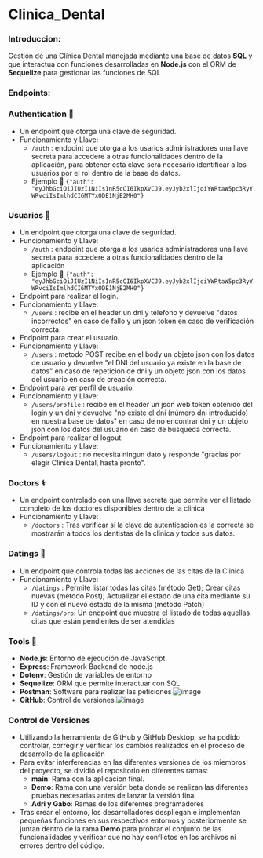 # Clinica_Dental
 
### Introduccion: 

Gestión de una Clínica Dental manejada mediante una base de datos **SQL** y que interactua con funciones desarrolladas en **Node.js** con el ORM de **Sequelize** para gestionar las funciones de SQL

### Endpoints: 
  ### Authentication 🔐
  
  - Un endpoint que otorga una clave de seguridad.
  - Funcionamiento y Llave: 
    - `/auth` : endpoint que otorga a los usarios administradores una llave secreta para accedere a otras funcionalidades dentro de la aplicación, para obtener esta clave será     necesario identificar a los usuarios por el rol dentro de la base de datos.
    -  Ejemplo :key: `{"auth": "eyJhbGciOiJIUzI1NiIsInR5cCI6IkpXVCJ9.eyJyb2xlIjoiYWRtaW5pc3RyYWRvciIsImlhdCI6MTYxODE1NjE2MH0"}`


### Usuarios 👤
  
  - Un endpoint que otorga una clave de seguridad.
  - Funcionamiento y Llave: 
    - `/auth` : endpoint que otorga a los usarios administradores una llave secreta para accedere a otras funcionalidades dentro de la aplicación
    -  Ejemplo :key: `{"auth": "eyJhbGciOiJIUzI1NiIsInR5cCI6IkpXVCJ9.eyJyb2xlIjoiYWRtaW5pc3RyYWRvciIsImlhdCI6MTYxODE1NjE2MH0"}`
  - Endpoint para realizar el login.
  - Funcionamiento y Llave:
    - `/users` : recibe en el header un dni y telefono y devuelve "datos incorrectos" en caso de fallo y un json token en caso de verificación correcta.
  - Endpoint para crear el usuario.
  - Funcionamiento y Llave:
    - `/users` : metodo POST recibe en el body un objeto json con los datos de usuario y devuelve "el DNI del usuario ya existe en la base de datos" en caso de repetición de dni y un objeto json con los datos del usuario en caso de creación correcta.
  - Endpoint para ver perfil de usuario.
  - Funcionamiento y Llave:
    - `/users/profile` : recibe en el header un json web token obtenido del login y un dni y devuelve "no existe el dni (número dni introducido) en nuestra base de datos" en caso de no encontrar dni y un objeto json con los datos del usuario en caso de búsqueda correcta.
  - Endpoint para realizar el logout.
  - Funcionamiento y Llave:
    - `/users/logout` : no necesita ningun dato y responde "gracias por elegir Clinica Dental, hasta pronto".

### Doctors ⚕️
  
  - Un endpoint controlado con una llave secreta que permite ver el listado completo de los doctores disponibles dentro de la clinica
  - Funcionamiento y Llave: 
    - `/doctors` : Tras verificar si la clave de autenticación es la correcta se mostrarán a todos los dentistas de la clinica y todos sus datos.

### Datings 📆
  
  - Un endpoint que controla todas las acciones de las citas de la Clinica
  - Funcionamiento y Llave: 
    - `/datings` : Permite listar todas las citas (método Get); Crear citas nuevas (método Post); Actualizar el estado de una cita mediante su ID y con el nuevo estado de la misma (método Patch)
    - `/datings/pro`: Un endpoint que muestra el listado de todas aquellas citas que están pendientes de ser atendidas

### Tools 🔧
  
  - **Node.js**: Entorno de ejecución de JavaScript
  - **Express**: Framework Backend de node.js
  - **Dotenv**: Gestión de variables de entorno
  - **Sequelize**: ORM que permite interactuar con SQL
  - **Postman**: Software para realizar las peticiones
  ![image](https://user-images.githubusercontent.com/75450403/114313403-aa04b680-9af6-11eb-88e5-0fe7e0bfa0cb.png)
  - **GitHub**: Control de versiones 
  ![image](https://user-images.githubusercontent.com/75450403/114313512-18497900-9af7-11eb-8855-0ce999d00fda.png)



### Control de Versiones
  
  - Utilizando la herramienta de GitHub y GitHub Desktop, se ha podido controlar, corregir y verificar los cambios realizados en el proceso de desarrollo de la aplicación
  - Para evitar interferencias en las diferentes versiones de los miembros del proyecto, se dividió el repositorio en diferentes ramas:
    - **main**: Rama con la aplicacion final.
    - **Demo**: Rama con una versión beta donde se realizan las diferentes pruebas necesarias antes de lanzar la versión final
    - **Adri y Gabo**: Ramas de los diferentes programadores
  - Tras crear el entorno, los desarrolladores despliegan e implementan pequeñas funciones en sus respectivos entornos y posteriormente se juntan dentro de la rama **Demo** para probrar el conjunto de las funcionalidades y verificar que no hay conflictos en los archivos ni errores dentro del código.
